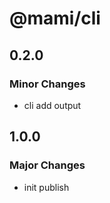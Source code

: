 # @mami/cli

## 0.2.0

### Minor Changes

- cli add output

## 1.0.0

### Major Changes

- init publish
